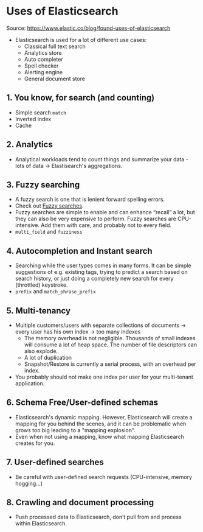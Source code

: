 # Uses of Elasticsearch

Source: <https://www.elastic.co/blog/found-uses-of-elasticsearch>

- Elasticsearch is used for a lot of different use cases:
  - Classical full text search
  - Analytics store
  - Auto completer
  - Spell checker
  - Alerting engine
  - General document store

## 1. You know, for search (and counting)

- Simple search `match`
- Inverted index
- Cache

## 2. Analytics

- Analytical workloads tend to count things and summarize your data - lots of data -> Elastisearch's aggregations.

## 3. Fuzzy searching

- A fuzzy search is one that is lenient forward spelling errors.
- Check out [Fuzzy searches](https://www.elastic.co/blog/found-fuzzy-search/).
- Fuzzy searches are simple to enable and can enhance “recall” a lot, but they can also be very expensive to perform. Fuzzy searches are CPU-intensive. Add them with care, and probably not to every field.
- `multi_field` and `fuzziness`

## 4. Autocompletion and Instant search

- Searching while the user types comes in many forms. It can be simple suggestions of e.g. existing tags, trying to predict a search based on search history, or just doing a completely new search for every (throttled) keystroke.
- `prefix` and `match_phrase_prefix`

## 5. Multi-tenancy

- Multiple customers/users with separate collections of documents -> every user has his own index -> too many indexes
  - The memory overhead is not negligible. Thousands of small indexes will consume a lot of heap space. The number of file descriptors can also explode.
  - A lot of duplication
  - Snapshot/Restore is currently a serial process, with an overhead per index.
- You probably should not make one index per user for your multi-tenant application.

## 6. Schema Free/User-defined schemas

- Elasticsearch's dynamic mapping. However, Elasticsearch will create a mapping for you behind the scenes, and it can be problematic when grows too big leading to a "mapping explosion".
- Even when not using a mapping, know what mapping Elasticsearch creates for you.

## 7. User-defined searches

- Be careful with user-defined search requests (CPU-intensive, memory hogging...)

## 8. Crawling and document processing

- Push processed data to Elasticsearch, don’t pull from and process within Elasticsearch.
